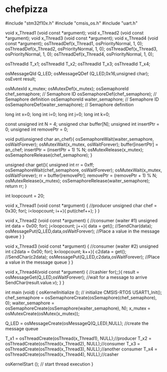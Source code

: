 # chefpizza
#include "stm32f10x.h" #include "cmsis_os.h" #include "uart.h"

void x_Thread1 (void const *argument); void x_Thread2 (void const *argument); void x_Thread3 (void const *argument); void x_Thread4 (void const *argument); osThreadDef(x_Thread1, osPriorityNormal, 1, 0); osThreadDef(x_Thread2, osPriorityNormal, 1, 0); osThreadDef(x_Thread3, osPriorityNormal, 1, 0); osThreadDef(x_Thread4, osPriorityNormal, 1, 0);

osThreadId T_x1; osThreadId T_x2; osThreadId T_x3; osThreadId T_x4;

osMessageQId Q_LED; osMessageQDef (Q_LED,0x16,unsigned char); osEvent result;

osMutexId x_mutex; osMutexDef(x_mutex); osSemaphoreId chef_semaphore; // Semaphore ID osSemaphoreDef(chef_semaphore); // Semaphore definition osSemaphoreId waiter_semaphore; // Semaphore ID osSemaphoreDef(waiter_semaphore); // Semaphore definition

long int x=0; long int i=0; long int j=0; long int k=0;

const unsigned int N = 4; unsigned char buffer[N]; unsigned int insertPtr = 0; unsigned int removePtr = 0;

void put(unsigned char an_chef){ osSemaphoreWait(waiter_semaphore, osWaitForever); osMutexWait(x_mutex, osWaitForever); buffer[insertPtr] = an_chef; insertPtr = (insertPtr + 1) % N; osMutexRelease(x_mutex); osSemaphoreRelease(chef_semaphore); }

unsigned char get(){ unsigned int rr = 0xff; osSemaphoreWait(chef_semaphore, osWaitForever); osMutexWait(x_mutex, osWaitForever); rr = buffer[removePtr]; removePtr = (removePtr + 1) % N; osMutexRelease(x_mutex); osSemaphoreRelease(waiter_semaphore); return rr; }

int loopcount = 20;

void x_Thread1 (void const *argument) { //producer unsigned char chef = 0x30; for(; i<loopcount; i++){ put(chef++); } }

void x_Thread2 (void const *argument) { //consumer (waiter #1) unsigned int data = 0x00; for(; j<loopcount; j++){ data = get(); //SendChar(data); osMessagePut(Q_LED,data,osWaitForever); //Place a value in the message queue } }

void x_Thread3 (void const *argument) { //consumer (waiter #2) unsigned int c2data = 0x00; for(; k<loopcount; k++){ c2data = get(); //SendChar(c2data); osMessagePut(Q_LED,c2data,osWaitForever); //Place a value in the message queue } }

void x_Thread4(void const *argument) { //cashier for(;;){ result = osMessageGet(Q_LED,osWaitForever); //wait for a message to arrive SendChar(result.value.v); } }

int main (void) { osKernelInitialize (); // initialize CMSIS-RTOS USART1_Init(); chef_semaphore = osSemaphoreCreate(osSemaphore(chef_semaphore), 0); waiter_semaphore = osSemaphoreCreate(osSemaphore(waiter_semaphore), N); x_mutex = osMutexCreate(osMutex(x_mutex));

Q_LED = osMessageCreate(osMessageQ(Q_LED),NULL);					//create the message queue

T_x1 = osThreadCreate(osThread(x_Thread1), NULL);//producer
T_x2 = osThreadCreate(osThread(x_Thread2), NULL);//consumer
T_x3 = osThreadCreate(osThread(x_Thread3), NULL);//another consumer
T_x4 = osThreadCreate(osThread(x_Thread4), NULL);//casher


osKernelStart ();                         // start thread execution 
}
